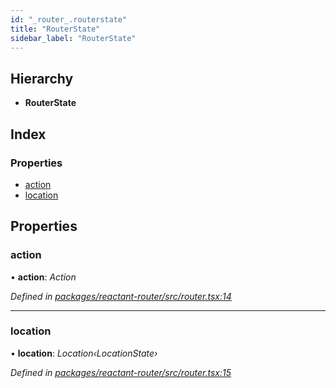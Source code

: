 ```yaml
---
id: "_router_.routerstate"
title: "RouterState"
sidebar_label: "RouterState"
---
```


## Hierarchy

* **RouterState**

## Index

### Properties

* [action](_router_.routerstate.md#action)
* [location](_router_.routerstate.md#location)

## Properties

###  action

• **action**: *Action*

*Defined in [packages/reactant-router/src/router.tsx:14](https://github.com/unadlib/reactant/blob/8ae0877/packages/reactant-router/src/router.tsx#L14)*

___

###  location

• **location**: *Location‹LocationState›*

*Defined in [packages/reactant-router/src/router.tsx:15](https://github.com/unadlib/reactant/blob/8ae0877/packages/reactant-router/src/router.tsx#L15)*
